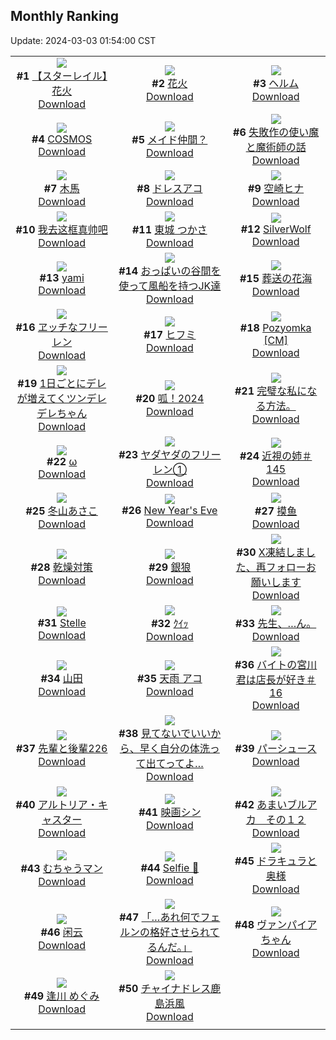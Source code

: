 ## Monthly Ranking
Update: 2024-03-03 01:54:00 CST

|      |      |      |
| :----: | :----: | :----: |
| ![](https://i.pixiv.re/c/240x480/img-master/img/2024/02/03/11/01/29/115714785_p0_master1200.jpg)<br>**#1** [【スターレイル】花火](https://www.pixiv.net/artworks/115714785)<br>[Download](https://i.pixiv.re/img-original/img/2024/02/03/11/01/29/115714785_p0.png) | ![](https://i.pixiv.re/c/240x480/img-master/img/2024/02/03/18/56/49/115727998_p0_master1200.jpg)<br>**#2** [花火](https://www.pixiv.net/artworks/115727998)<br>[Download](https://i.pixiv.re/img-original/img/2024/02/03/18/56/49/115727998_p0.png) | ![](https://i.pixiv.re/c/240x480/img-master/img/2024/02/03/00/00/54/115706740_p0_master1200.jpg)<br>**#3** [ヘルム](https://www.pixiv.net/artworks/115706740)<br>[Download](https://i.pixiv.re/img-original/img/2024/02/03/00/00/54/115706740_p0.jpg) |
| ![](https://i.pixiv.re/c/240x480/img-master/img/2024/02/03/00/00/27/115706657_p0_master1200.jpg)<br>**#4** [COSMOS](https://www.pixiv.net/artworks/115706657)<br>[Download](https://i.pixiv.re/img-original/img/2024/02/03/00/00/27/115706657_p0.jpg) | ![](https://i.pixiv.re/c/240x480/img-master/img/2024/02/03/00/00/44/115706714_p0_master1200.jpg)<br>**#5** [メイド仲間？](https://www.pixiv.net/artworks/115706714)<br>[Download](https://i.pixiv.re/img-original/img/2024/02/03/00/00/44/115706714_p0.jpg) | ![](https://i.pixiv.re/c/240x480/img-master/img/2024/02/03/11/41/50/115718168_p0_master1200.jpg)<br>**#6** [失敗作の使い魔と魔術師の話](https://www.pixiv.net/artworks/115718168)<br>[Download](https://i.pixiv.re/img-original/img/2024/02/03/11/41/50/115718168_p0.jpg) |
| ![](https://i.pixiv.re/c/240x480/img-master/img/2024/02/03/13/10/55/115720230_p0_master1200.jpg)<br>**#7** [木馬](https://www.pixiv.net/artworks/115720230)<br>[Download](https://i.pixiv.re/img-original/img/2024/02/03/13/10/55/115720230_p0.jpg) | ![](https://i.pixiv.re/c/240x480/img-master/img/2024/02/03/00/11/49/115707454_p0_master1200.jpg)<br>**#8** [ドレスアコ](https://www.pixiv.net/artworks/115707454)<br>[Download](https://i.pixiv.re/img-original/img/2024/02/03/00/11/49/115707454_p0.jpg) | ![](https://i.pixiv.re/c/240x480/img-master/img/2024/02/03/14/44/37/115722069_p0_master1200.jpg)<br>**#9** [空崎ヒナ](https://www.pixiv.net/artworks/115722069)<br>[Download](https://i.pixiv.re/img-original/img/2024/02/03/14/44/37/115722069_p0.png) |
| ![](https://i.pixiv.re/c/240x480/img-master/img/2024/02/03/20/08/45/115730152_p0_master1200.jpg)<br>**#10** [我去这框真帅吧](https://www.pixiv.net/artworks/115730152)<br>[Download](https://i.pixiv.re/img-original/img/2024/02/03/20/08/45/115730152_p0.png) | ![](https://i.pixiv.re/c/240x480/img-master/img/2024/02/03/19/00/45/115728172_p0_master1200.jpg)<br>**#11** [東城 つかさ](https://www.pixiv.net/artworks/115728172)<br>[Download](https://i.pixiv.re/img-original/img/2024/02/03/19/00/45/115728172_p0.jpg) | ![](https://i.pixiv.re/c/240x480/img-master/img/2024/02/03/12/00/11/115718642_p0_master1200.jpg)<br>**#12** [SilverWolf](https://www.pixiv.net/artworks/115718642)<br>[Download](https://i.pixiv.re/img-original/img/2024/02/03/12/00/11/115718642_p0.jpg) |
| ![](https://i.pixiv.re/c/240x480/img-master/img/2024/02/03/15/32/35/115722963_p0_master1200.jpg)<br>**#13** [yami](https://www.pixiv.net/artworks/115722963)<br>[Download](https://i.pixiv.re/img-original/img/2024/02/03/15/32/35/115722963_p0.jpg) | ![](https://i.pixiv.re/c/240x480/img-master/img/2024/02/03/20/05/50/115730062_p0_master1200.jpg)<br>**#14** [おっぱいの谷間を使って風船を持つJK達](https://www.pixiv.net/artworks/115730062)<br>[Download](https://i.pixiv.re/img-original/img/2024/02/03/20/05/50/115730062_p0.jpg) | ![](https://i.pixiv.re/c/240x480/img-master/img/2024/02/04/00/01/06/115738312_p0_master1200.jpg)<br>**#15** [葬送の花海](https://www.pixiv.net/artworks/115738312)<br>[Download](https://i.pixiv.re/img-original/img/2024/02/04/00/01/06/115738312_p0.jpg) |
| ![](https://i.pixiv.re/c/240x480/img-master/img/2024/02/02/18/00/18/115695887_p0_master1200.jpg)<br>**#16** [ヱッチなフリーレン](https://www.pixiv.net/artworks/115695887)<br>[Download](https://i.pixiv.re/img-original/img/2024/02/02/18/00/18/115695887_p0.jpg) | ![](https://i.pixiv.re/c/240x480/img-master/img/2024/02/03/12/26/45/115719293_p0_master1200.jpg)<br>**#17** [ヒフミ](https://www.pixiv.net/artworks/115719293)<br>[Download](https://i.pixiv.re/img-original/img/2024/02/03/12/26/45/115719293_p0.png) | ![](https://i.pixiv.re/c/240x480/img-master/img/2024/02/03/00/00/46/115706720_p0_master1200.jpg)<br>**#18** [Pozyomka [CM]](https://www.pixiv.net/artworks/115706720)<br>[Download](https://i.pixiv.re/img-original/img/2024/02/03/00/00/46/115706720_p0.jpg) |
| ![](https://i.pixiv.re/c/240x480/img-master/img/2024/02/03/00/02/39/115706943_p0_master1200.jpg)<br>**#19** [1日ごとにデレが増えてくツンデレデレちゃん](https://www.pixiv.net/artworks/115706943)<br>[Download](https://i.pixiv.re/img-original/img/2024/02/03/00/02/39/115706943_p0.png) | ![](https://i.pixiv.re/c/240x480/img-master/img/2024/02/05/17/11/03/115787805_p0_master1200.jpg)<br>**#20** [呱！2024](https://www.pixiv.net/artworks/115787805)<br>[Download](https://i.pixiv.re/img-original/img/2024/02/05/17/11/03/115787805_p0.jpg) | ![](https://i.pixiv.re/c/240x480/img-master/img/2024/02/04/07/31/03/115746285_p0_master1200.jpg)<br>**#21** [完璧な私になる方法。](https://www.pixiv.net/artworks/115746285)<br>[Download](https://i.pixiv.re/img-original/img/2024/02/04/07/31/03/115746285_p0.jpg) |
| ![](https://i.pixiv.re/c/240x480/img-master/img/2024/02/02/01/10/13/115681484_p0_master1200.jpg)<br>**#22** [ω](https://www.pixiv.net/artworks/115681484)<br>[Download](https://i.pixiv.re/img-original/img/2024/02/02/01/10/13/115681484_p0.jpg) | ![](https://i.pixiv.re/c/240x480/img-master/img/2024/02/03/18/39/10/115727538_p0_master1200.jpg)<br>**#23** [ヤダヤダのフリーレン①](https://www.pixiv.net/artworks/115727538)<br>[Download](https://i.pixiv.re/img-original/img/2024/02/03/18/39/10/115727538_p0.jpg) | ![](https://i.pixiv.re/c/240x480/img-master/img/2024/02/03/00/00/28/115706662_p0_master1200.jpg)<br>**#24** [近視の姉＃145](https://www.pixiv.net/artworks/115706662)<br>[Download](https://i.pixiv.re/img-original/img/2024/02/03/00/00/28/115706662_p0.png) |
| ![](https://i.pixiv.re/c/240x480/img-master/img/2024/02/02/10/00/00/115687978_p0_master1200.jpg)<br>**#25** [冬山あさこ](https://www.pixiv.net/artworks/115687978)<br>[Download](https://i.pixiv.re/img-original/img/2024/02/02/10/00/00/115687978_p0.png) | ![](https://i.pixiv.re/c/240x480/img-master/img/2024/02/04/01/21/49/115741092_p0_master1200.jpg)<br>**#26** [New Year's Eve](https://www.pixiv.net/artworks/115741092)<br>[Download](https://i.pixiv.re/img-original/img/2024/02/04/01/21/49/115741092_p0.png) | ![](https://i.pixiv.re/c/240x480/img-master/img/2024/02/03/14/37/26/115721926_p0_master1200.jpg)<br>**#27** [摸鱼](https://www.pixiv.net/artworks/115721926)<br>[Download](https://i.pixiv.re/img-original/img/2024/02/03/14/37/26/115721926_p0.jpg) |
| ![](https://i.pixiv.re/c/240x480/img-master/img/2024/02/03/00/03/26/115707013_p0_master1200.jpg)<br>**#28** [乾燥対策](https://www.pixiv.net/artworks/115707013)<br>[Download](https://i.pixiv.re/img-original/img/2024/02/03/00/03/26/115707013_p0.jpg) | ![](https://i.pixiv.re/c/240x480/img-master/img/2024/02/02/00/00/45/115679325_p0_master1200.jpg)<br>**#29** [銀狼](https://www.pixiv.net/artworks/115679325)<br>[Download](https://i.pixiv.re/img-original/img/2024/02/02/00/00/45/115679325_p0.jpg) | ![](https://i.pixiv.re/c/240x480/img-master/img/2024/02/01/19/04/58/115670403_p0_master1200.jpg)<br>**#30** [X凍結しました、再フォローお願いします](https://www.pixiv.net/artworks/115670403)<br>[Download](https://i.pixiv.re/img-original/img/2024/02/01/19/04/58/115670403_p0.jpg) |
| ![](https://i.pixiv.re/c/240x480/img-master/img/2024/02/02/17/50/46/115695583_p0_master1200.jpg)<br>**#31** [Stelle](https://www.pixiv.net/artworks/115695583)<br>[Download](https://i.pixiv.re/img-original/img/2024/02/02/17/50/46/115695583_p0.jpg) | ![](https://i.pixiv.re/c/240x480/img-master/img/2024/02/02/08/38/22/115686992_p0_master1200.jpg)<br>**#32** [ｸｲｯ](https://www.pixiv.net/artworks/115686992)<br>[Download](https://i.pixiv.re/img-original/img/2024/02/02/08/38/22/115686992_p0.png) | ![](https://i.pixiv.re/c/240x480/img-master/img/2024/02/04/00/36/15/115739782_p0_master1200.jpg)<br>**#33** [先生、…ん。](https://www.pixiv.net/artworks/115739782)<br>[Download](https://i.pixiv.re/img-original/img/2024/02/04/00/36/15/115739782_p0.png) |
| ![](https://i.pixiv.re/c/240x480/img-master/img/2024/02/03/14/14/17/115721491_p0_master1200.jpg)<br>**#34** [山田](https://www.pixiv.net/artworks/115721491)<br>[Download](https://i.pixiv.re/img-original/img/2024/02/03/14/14/17/115721491_p0.jpg) | ![](https://i.pixiv.re/c/240x480/img-master/img/2024/02/04/00/00/44/115738255_p0_master1200.jpg)<br>**#35** [天雨 アコ](https://www.pixiv.net/artworks/115738255)<br>[Download](https://i.pixiv.re/img-original/img/2024/02/04/00/00/44/115738255_p0.jpg) | ![](https://i.pixiv.re/c/240x480/img-master/img/2024/02/03/21/35/56/115732976_p0_master1200.jpg)<br>**#36** [バイトの宮川君は店長が好き＃16](https://www.pixiv.net/artworks/115732976)<br>[Download](https://i.pixiv.re/img-original/img/2024/02/03/21/35/56/115732976_p0.png) |
| ![](https://i.pixiv.re/c/240x480/img-master/img/2024/02/02/19/00/13/115697413_p0_master1200.jpg)<br>**#37** [先輩と後輩226](https://www.pixiv.net/artworks/115697413)<br>[Download](https://i.pixiv.re/img-original/img/2024/02/02/19/00/13/115697413_p0.png) | ![](https://i.pixiv.re/c/240x480/img-master/img/2024/02/02/18/00/17/115695885_p0_master1200.jpg)<br>**#38** [見てないでいいから、早く自分の体洗って出てってよ…](https://www.pixiv.net/artworks/115695885)<br>[Download](https://i.pixiv.re/img-original/img/2024/02/02/18/00/17/115695885_p0.jpg) | ![](https://i.pixiv.re/c/240x480/img-master/img/2024/02/02/19/59/54/115698901_p0_master1200.jpg)<br>**#39** [パーシュース](https://www.pixiv.net/artworks/115698901)<br>[Download](https://i.pixiv.re/img-original/img/2024/02/02/19/59/54/115698901_p0.jpg) |
| ![](https://i.pixiv.re/c/240x480/img-master/img/2024/02/01/01/07/06/115654627_p0_master1200.jpg)<br>**#40** [アルトリア・キャスター](https://www.pixiv.net/artworks/115654627)<br>[Download](https://i.pixiv.re/img-original/img/2024/02/01/01/07/06/115654627_p0.jpg) | ![](https://i.pixiv.re/c/240x480/img-master/img/2024/02/02/18/16/39/115696363_p0_master1200.jpg)<br>**#41** [映画シン](https://www.pixiv.net/artworks/115696363)<br>[Download](https://i.pixiv.re/img-original/img/2024/02/02/18/16/39/115696363_p0.png) | ![](https://i.pixiv.re/c/240x480/img-master/img/2024/02/03/00/00/26/115706653_p0_master1200.jpg)<br>**#42** [あまいブルアカ　その１２](https://www.pixiv.net/artworks/115706653)<br>[Download](https://i.pixiv.re/img-original/img/2024/02/03/00/00/26/115706653_p0.png) |
| ![](https://i.pixiv.re/c/240x480/img-master/img/2024/02/02/00/00/35/115679295_p0_master1200.jpg)<br>**#43** [むちゃうマン](https://www.pixiv.net/artworks/115679295)<br>[Download](https://i.pixiv.re/img-original/img/2024/02/02/00/00/35/115679295_p0.jpg) | ![](https://i.pixiv.re/c/240x480/img-master/img/2024/02/03/10/17/26/115716813_p0_master1200.jpg)<br>**#44** [Selfie 🖤](https://www.pixiv.net/artworks/115716813)<br>[Download](https://i.pixiv.re/img-original/img/2024/02/03/10/17/26/115716813_p0.jpg) | ![](https://i.pixiv.re/c/240x480/img-master/img/2024/02/03/16/46/20/115724616_p0_master1200.jpg)<br>**#45** [ドラキュラと奥様](https://www.pixiv.net/artworks/115724616)<br>[Download](https://i.pixiv.re/img-original/img/2024/02/03/16/46/20/115724616_p0.jpg) |
| ![](https://i.pixiv.re/c/240x480/img-master/img/2024/02/02/00/01/03/115679365_p0_master1200.jpg)<br>**#46** [闲云](https://www.pixiv.net/artworks/115679365)<br>[Download](https://i.pixiv.re/img-original/img/2024/02/02/00/01/03/115679365_p0.png) | ![](https://i.pixiv.re/c/240x480/img-master/img/2024/02/05/00/02/09/115772185_p0_master1200.jpg)<br>**#47** [「…あれ何でフェルンの格好させられてるんだ。」](https://www.pixiv.net/artworks/115772185)<br>[Download](https://i.pixiv.re/img-original/img/2024/02/05/00/02/09/115772185_p0.jpg) | ![](https://i.pixiv.re/c/240x480/img-master/img/2024/02/05/00/00/44/115772026_p0_master1200.jpg)<br>**#48** [ヴァンパイアちゃん](https://www.pixiv.net/artworks/115772026)<br>[Download](https://i.pixiv.re/img-original/img/2024/02/05/00/00/44/115772026_p0.jpg) |
| ![](https://i.pixiv.re/c/240x480/img-master/img/2024/02/02/19/54/50/115698782_p0_master1200.jpg)<br>**#49** [逢川 めぐみ](https://www.pixiv.net/artworks/115698782)<br>[Download](https://i.pixiv.re/img-original/img/2024/02/02/19/54/50/115698782_p0.png) | ![](https://i.pixiv.re/c/240x480/img-master/img/2024/02/02/05/00/01/115684551_p0_master1200.jpg)<br>**#50** [チャイナドレス鹿島浜風](https://www.pixiv.net/artworks/115684551)<br>[Download](https://i.pixiv.re/img-original/img/2024/02/02/05/00/01/115684551_p0.jpg) |
|      |
